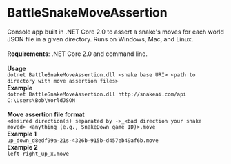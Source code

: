 # BattleSnakeMoveAssertion
Console app built in .NET Core 2.0 to assert a snake's moves for each world JSON file in a given directory. Runs on Windows, Mac, and Linux.<br />
<br />
<b>Requirements</b>: .NET Core 2.0 and command line.<br />
<br />
<b>Usage</b><br />
```dotnet BattleSnakeMoveAssertion.dll <snake base URI> <path to directory with move assertion files>```<br />
<b>Example</b><br />
```dotnet BattleSnakeMoveAssertion.dll http://snakeai.com/api C:\Users\Bob\WorldJSON```<br />
<br />
<b>Move assertion file format</b><br />
```<desired direction(s) separated by ->_<bad direction your snake moved>_<anything (e.g., SnakeDown game ID)>.move```<br />
<b>Example 1</b><br />
```up_down_d8edf99a-21s-4326b-915b-d457eb49af6b.move```<br />
<b>Example 2</b><br />
```left-right_up_x.move```
